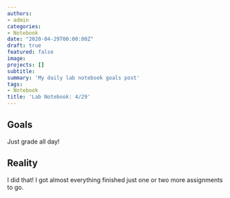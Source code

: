 ```yaml
---
authors:
- admin
categories:
- Notebook
date: "2020-04-29T00:00:00Z"
draft: true
featured: false
image:
projects: []
subtitle: 
summary: 'My daily lab notebook goals post'
tags:
- Notebook
title: 'Lab Notebook: 4/29'
---
```


## Goals ##

Just grade all day!

## Reality ##

I did that! I got almost everything finished just one or two more assignments to go. 